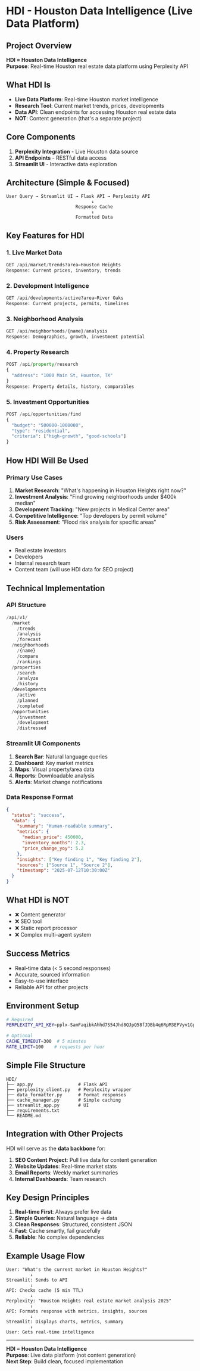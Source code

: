 # HDI - Houston Data Intelligence (Live Data Platform)

## Project Overview
**HDI = Houston Data Intelligence**  
**Purpose**: Real-time Houston real estate data platform using Perplexity API

## What HDI Is
- **Live Data Platform**: Real-time Houston market intelligence
- **Research Tool**: Current market trends, prices, developments
- **Data API**: Clean endpoints for accessing Houston real estate data
- **NOT**: Content generation (that's a separate project)

## Core Components
1. **Perplexity Integration** - Live Houston data source
2. **API Endpoints** - RESTful data access
3. **Streamlit UI** - Interactive data exploration

## Architecture (Simple & Focused)
```
User Query → Streamlit UI → Flask API → Perplexity API
                                ↓
                          Response Cache
                                ↓
                          Formatted Data
```

## Key Features for HDI

### 1. Live Market Data
```python
GET /api/market/trends?area=Houston Heights
Response: Current prices, inventory, trends
```

### 2. Development Intelligence
```python
GET /api/developments/active?area=River Oaks
Response: Current projects, permits, timelines
```

### 3. Neighborhood Analysis
```python
GET /api/neighborhoods/{name}/analysis
Response: Demographics, growth, investment potential
```

### 4. Property Research
```python
POST /api/property/research
{
  "address": "1000 Main St, Houston, TX"
}
Response: Property details, history, comparables
```

### 5. Investment Opportunities
```python
POST /api/opportunities/find
{
  "budget": "500000-1000000",
  "type": "residential",
  "criteria": ["high-growth", "good-schools"]
}
```

## How HDI Will Be Used

### Primary Use Cases
1. **Market Research**: "What's happening in Houston Heights right now?"
2. **Investment Analysis**: "Find growing neighborhoods under $400k median"
3. **Development Tracking**: "New projects in Medical Center area"
4. **Competitive Intelligence**: "Top developers by permit volume"
5. **Risk Assessment**: "Flood risk analysis for specific areas"

### Users
- Real estate investors
- Developers
- Internal research team
- Content team (will use HDI data for SEO project)

## Technical Implementation

### API Structure
```python
/api/v1/
  /market
    /trends
    /analysis
    /forecast
  /neighborhoods
    /{name}
    /compare
    /rankings
  /properties
    /search
    /analyze
    /history
  /developments
    /active
    /planned
    /completed
  /opportunities
    /investment
    /development
    /distressed
```

### Streamlit UI Components
1. **Search Bar**: Natural language queries
2. **Dashboard**: Key market metrics
3. **Maps**: Visual property/area data
4. **Reports**: Downloadable analysis
5. **Alerts**: Market change notifications

### Data Response Format
```json
{
  "status": "success",
  "data": {
    "summary": "Human-readable summary",
    "metrics": {
      "median_price": 450000,
      "inventory_months": 2.3,
      "price_change_yoy": 5.2
    },
    "insights": ["Key finding 1", "Key finding 2"],
    "sources": ["Source 1", "Source 2"],
    "timestamp": "2025-07-12T10:30:00Z"
  }
}
```

## What HDI is NOT
- ❌ Content generator
- ❌ SEO tool
- ❌ Static report processor
- ❌ Complex multi-agent system

## Success Metrics
- Real-time data (< 5 second responses)
- Accurate, sourced information
- Easy-to-use interface
- Reliable API for other projects

## Environment Setup
```bash
# Required
PERPLEXITY_API_KEY=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

# Optional
CACHE_TIMEOUT=300  # 5 minutes
RATE_LIMIT=100    # requests per hour
```

## Simple File Structure
```
HDI/
├── app.py                 # Flask API
├── perplexity_client.py   # Perplexity wrapper
├── data_formatter.py      # Format responses
├── cache_manager.py       # Simple caching
├── streamlit_app.py       # UI
├── requirements.txt
└── README.md
```

## Integration with Other Projects
HDI will serve as the **data backbone** for:
1. **SEO Content Project**: Pull live data for content generation
2. **Website Updates**: Real-time market stats
3. **Email Reports**: Weekly market summaries
4. **Internal Dashboards**: Team research

## Key Design Principles
1. **Real-time First**: Always prefer live data
2. **Simple Queries**: Natural language → data
3. **Clean Responses**: Structured, consistent JSON
4. **Fast**: Cache smartly, fail gracefully
5. **Reliable**: No complex dependencies

## Example Usage Flow
```
User: "What's the current market in Houston Heights?"
         ↓
Streamlit: Sends to API
         ↓
API: Checks cache (5 min TTL)
         ↓
Perplexity: "Houston Heights real estate market analysis 2025"
         ↓
API: Formats response with metrics, insights, sources
         ↓
Streamlit: Displays charts, metrics, summary
         ↓
User: Gets real-time intelligence
```

---
**HDI = Houston Data Intelligence**  
**Purpose**: Live data platform (not content generation)  
**Next Step**: Build clean, focused implementation